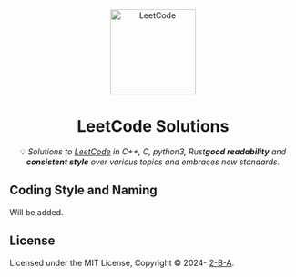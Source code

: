 <div align="center">
<img src="https://i.imgur.com/IsS5xkZ.png" width="150" title="LeetCode" alt="LeetCode">
<h1>LeetCode Solutions</h1>
<span>💡 <i>Solutions to <a href="https://leetcode.com/problemset/all/">LeetCode</a> in C++, C, python3, Rust<strong>good readability</strong> and <strong>consistent style</strong> over various topics and embraces new standards.</i></span>
<br/>
</div>

## Coding Style and Naming

Will be added.

## License

Licensed under the MIT License, Copyright © 2024-
[2-B-A](https://github.com/2-B-A/).
